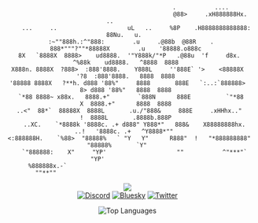 <div align="center">

```ansi
                                                .           ....                                  
                                               @88>     .xH888888Hx.                   ..          
     ...     ..                    uL   ..     %8P    .H8888888888888:                88Nu.   u.  
  :~""888h.:^"888:        .u     .@88b  @88R    .     888*"""?""*88888X        .u    '88888.o888c 
 8X   `8888X  8888>    ud8888.  '"Y888k/"*P   .@88u  'f     d8x.   ^%88k    ud8888.   ^8888  8888 
X888n. 8888X  ?888>  :888'8888.    Y888L     ''888E` '>    <88888X   '?8  :888'8888.   8888  8888 
'88888 8888X   ?**h. d888 '88%"     8888       888E   `:..:`888888>    8> d888 '88%"   8888  8888 
  `*88 8888~ x88x.   8888.+"        `888N      888E          `"*88     X  8888.+"      8888  8888 
 ..<"  88*`  88888X  8888L       .u./"888&     888E     .xHHhx.."      !  8888L       .8888b.888P 
    ..XC.    `*8888k '8888c. .+ d888" Y888*"   888&    X88888888hx. ..!   '8888c. .+   ^Y8888*""  
 <:888888H.    `%88>  "88888%   ` "Y   Y"      R888"  !   "*888888888"     "88888%       `Y"      
    `"888888:    X"     "YP'                    ""           ^"***"`         "YP'                 
       %888888x.-`                                                                                 
         ""**""                                                                                    
```

[![](https://img.shields.io/badge/I_will_make_this_a_real_site_soon_trust™-vexi.gg-darkgreen?style=flate-square)](https://vexi.dev)<br>
[![Discord](https://img.shields.io/badge/-@v3xi-5865F2?style=flate-square&logo=discord&logoColor=white)](https://discord.com/channels/@me)
[![Bluesky](https://img.shields.io/badge/-@vexi.dev-0285FF?style=flate-square&logo=bluesky&logoColor=white)](https://bsky.app/profile/vexi.dev)
[![Twitter](https://img.shields.io/badge/-@vexivox-1DA1F2?style=flate-square&logo=x&logoColor=white)](https://twitter.com/vexivox)

<img src="https://github-readme-stats.vercel.app/api/top-langs/?username=VexiDev&layout=compact&theme=github_dark" alt="Top Languages">

</div>

